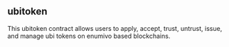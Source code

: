 ubitoken
-----------

This ubitoken contract allows users to apply, accept, trust, untrust, issue, and manage ubi tokens on
enumivo based blockchains.


